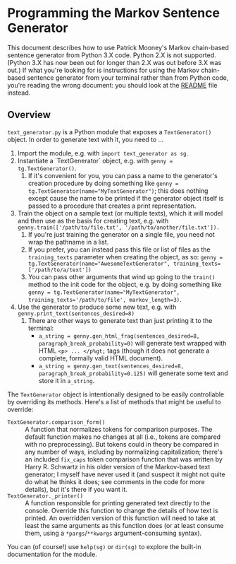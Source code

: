 Programming the Markov Sentence Generator
=========================================

This document describes how to use Patrick Mooney's Markov chain-based sentence generator from Python 3.X code. Python 2.X is not supported. (Python 3.X has now been out for longer than 2.X was out before 3.X was out.) If what you're looking for is instructions for using the Markov chain-based sentence generator from your terminal rather than from Python code, you're reading the wrong document: you should look at the <a rel="me author" href="https://github.com/patrick-brian-mooney/markov-sentence-generator/blob/master/README.md">README</a> file instead.

Overview
--------

`text_generator.py` is a Python module that exposes a `TextGenerator()` object. In order to generate text with it, you need to ...

<ol>
<li>Import the module, e.g. with <code>import text_generator as sg</code>.</li>
<li>Instantiate a `TextGenerator` object, e.g. with <code>genny = tg.TextGenerator()</code>.
  <ol>
    <li>If it's convenient for you, you can pass a name to the generator's creation procedure by doing something like <code>genny = tg.TextGenerator(name="MyTextGenerator")</code>; this does nothing except cause the name to be printed if the generator object itself is passed to a procedure that creates a print representation.</li>
  </ol>
</li>
<li>Train the object on a sample text (or multiple texts), which it will model and then use as the basis for creating text, e.g. with <code>genny.train(['/path/to/file.txt', '/path/to/another/file.txt']).</code>
  <ol>
    <li>If you're just training the generator on a single file, you need not wrap the pathname in a list.</li>
    <li>If you prefer, you can instead pass this file or list of files as the <code>training_texts</code> parameter when creating the object, as so: <code>genny = tg.TextGenerator(name="AwesomeTextGenerator", training_texts=['/path/to/a/text'])</code>
    <li>You can pass other arguments that wind up going to the <code>train()</code> method to the init code for the object, e.g. by doing something like <code>genny = tg.TextGenerator(name="MyTextGenerator", training_texts='/path/to/file', markov_length=3)</code>.</li>
  </ol>
</li>
<li>Use the generator to produce some new text, e.g. with <code>genny.print_text(sentences_desired=8)</code>
  <ol>
    <li>There are other ways to generate text than just printing it to the terminal:
      <ul>
        <li><code>a_string = genny.gen_html_frag(sentences_desired=8, paragraph_break_probability=0)</code> will generate text wrapped with HTML <code>&lt;p&gt; ... &lt/p%gt;</code> tags (though it does not generate a complete, formally valid HTML document).</li>
        <li><code>a_string = genny.gen_text(sentences_desired=8, paragraph_break_probability=0.125)</code> will generate some text and store it in <code>a_string</code>.</li>
      </ul>
    </li>
  </ol>
</li>
</ol>

The `TextGenerator` object is intentionally designed to be easily controllable by overriding its methods. Here's a list of methods that might be useful to override:

<dl>
  <dt><code>TextGenerator.comparison_form()</code></dt>
  <dd>A function that normalizes tokens for comparison purposes. The default function makes no changes at all (i.e., tokens are compared with no preprocessing). But tokens could in theory be compared in any number of ways, including by normalizing capitalization; there's an included <code>fix_caps</code> token comparison function that was written by Harry R. Schwartz in his older version of the Markov-based text generator; I myself have never used it (and suspect it might not quite do what he thinks it does; see comments in the code for more details), but it's there if you want it.</dd>
  
  <dt><code>TextGenerator._printer()</code></dt>
  <dd>A function responsible for printing generated text directly to the console. Override this function to change the details of how text is printed. An overridden version of this function will need to take at least the same arguments as this function does (or at least consume them, using a <code>*pargs</code>/<code>**kwargs</code> argument-consuming syntax).</dd>
</dl>
  
You can (of course!) use `help(sg)` or `dir(sg)` to explore the built-in documentation for the module.
